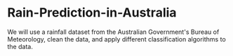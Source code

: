 # Rain-Prediction-in-Australia
We will use a rainfall dataset from the Australian Government's Bureau of Meteorology, clean the data, and apply different classification algorithms to the data. 
